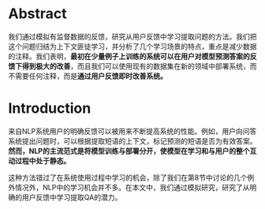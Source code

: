 # Abstract

我们通过模拟有监督数据的反馈，研究从用户反馈中学习提取问题的方法。我们把这个问题归结为上下文匪徒学习，并分析了几个学习场景的特点，重点是减少数据的注释。我们表明，**最初在少量例子上训练的系统可以在用户对模型预测答案的反馈下得到极大的改善**，而且我们可以使用现有的数据集在新的领域中部署系统，而不需要任何注释，而是**通过用户反馈即时改善系统。**



# Introduction

来自NLP系统用户的明确反馈可以被用来不断提高系统的性能。例如，用户向问答系统提出问题时，可以根据提取短语的上下文，标记预测的短语是否为有效答案。**然而，NLP的主流范式是将模型训练与部署分开，使模型在学习和与用户的整个互动过程中处于静态。**

这种方法错过了在系统使用过程中学习的机会，除了我们在第8节中讨论的几个例外情况外，NLP中的学习机会并不多。在本文中，我们通过模拟研究，研究了从明确的用户反馈中学习提取QA的潜力。